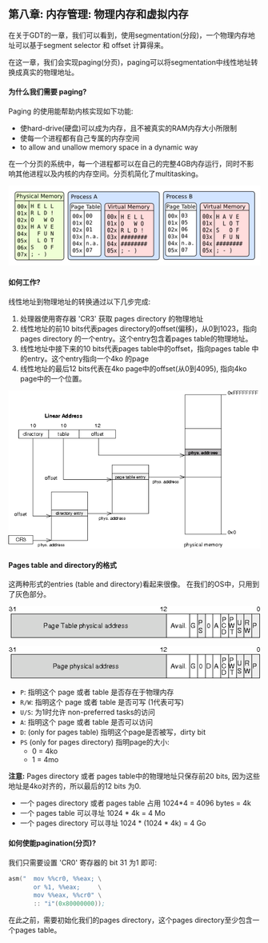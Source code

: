 ## 第八章: 内存管理: 物理内存和虚拟内存

在关于GDT的一章，我们可以看到，使用segmentation(分段)，一个物理内存地址可以基于segment selector 和 offset 计算得来。

在这一章，我们会实现paging(分页)，paging可以将segmentation中线性地址转换成真实的物理地址。

#### 为什么我们需要 paging?

Paging 的使用能帮助内核实现如下功能:

* 使hard-drive(硬盘)可以成为内存，且不被真实的RAM内存大小所限制
* 使每一个进程都有自己专属的内存空间
* to allow and unallow memory space in a dynamic way


在一个分页的系统中，每一个进程都可以在自己的完整4GB内存运行，同时不影响其他进程以及内核的内存空间。分页机简化了multitasking。

![Processes memories](./processes.png)

#### 如何工作?

线性地址到物理地址的转换通过以下几步完成:

1. 处理器使用寄存器 'CR3' 获取 pages directory 的物理地址
2. 线性地址的前10 bits代表pages directory的offset(偏移)，从0到1023，指向pages directory 的一个entry。这个entry包含着pages table的物理地址。
3. 线性地址中接下来的10 bits代表pages table中的offset，指向pages table 中的entry。这个entry指向一个4ko 的page
4. 线性地址的最后12 bits代表在4ko page中的offset(从0到4095), 指向4ko page中的一个位置。

![Address translation](./paging_memory.png)

#### Pages table and directory的格式

这两种形式的entries (table and directory)看起来很像。 在我们的OS中，只用到了灰色部分。

![Page directory entry](./page_directory_entry.png)

![Page table entry](./page_table_entry.png)

* `P`: 指明这个 page 或者 table 是否存在于物理内存
* `R/W`: 指明这个 page 或者 table 是否可写 (1代表可写)
* `U/S`: 为1时允许 non-preferred tasks的访问
* `A`: 指明这个 page 或者 table 是否可以访问
* `D`: (only for pages table) 指明这个page是否被写，dirty bit
* `PS` (only for pages directory) 指明page的大小:
    * 0 = 4ko
    * 1 = 4mo

**注意:** Pages directory 或者 pages table中的物理地址只保存前20 bits, 因为这些地址是4ko对齐的，所以最后的12 bits 为0.
* 一个 pages directory 或者 pages table 占用 1024*4 = 4096 bytes = 4k
* 一个 pages table 可以寻址 1024 * 4k = 4 Mo
* 一个 pages directory 可以寻址 1024 * (1024 * 4k) = 4 Go

#### 如何使能pagination(分页)?

我们只需要设置 'CR0' 寄存器的 bit 31 为1 即可:

```asm
asm("  mov %%cr0, %%eax; \
       or %1, %%eax;     \
       mov %%eax, %%cr0" \
       :: "i"(0x80000000));
```

在此之前，需要初始化我们的pages directory，这个pages directory至少包含一个pages table。



